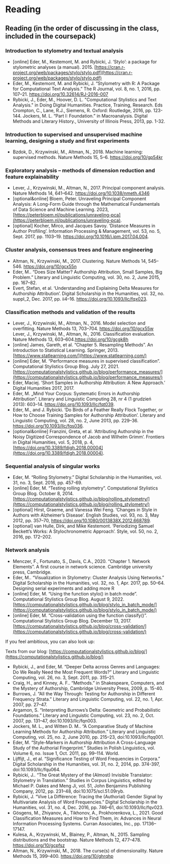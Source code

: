 # Reading

## Reading (in the order of discussing in the class, included in the coursepack)
### Introduction to stylometry and textual analysis
* [online] Eder, M., Kestemont, M. and Rybicki, J. ‘Stylo’: a package for stylometric analyses (a manual). 2015. [https://cran.r-project.org/web/packages/stylo/stylo.pdf](https://cran.r-project.org/web/packages/stylo/stylo.pdf)
* Eder, M., Kestemont, M. and Rybicki, J. “Stylometry with R: A Package for Computational Text Analysis.” The R Journal, vol. 8, no. 1, 2016, pp. 107–21. https://doi.org/10.32614/RJ-2016-007 
* Rybicki, J., Eder, M., Hoover, D. L. "Computational Stylistics and Text Analysis." in Doing Digital Humanities. Practice, Training, Research. Eds Crompton, C., Lane, R.J., Siemens, R. Oxford: Routledge, 2016, pp. 123-144.
Jockers, M. L. “Part I: Foundation.” in Macroanalysis. Digital Methods and Literary History., University of Illinois Press, 2013, pp. 1-32.
### Introduction to supervised and unsupervised machine learning, designing a study and first experiments
* Bzdok, D., Krzywinski, M., Altman, N., 2018. Machine learning: supervised methods. Nature Methods 15, 5–6. https://doi.org/10/gp54kr

### Exploratory analysis  –  methods of dimension reduction and feature explainability
* Lever, J., Krzywinski, M., Altman, N., 2017. Principal component analysis. Nature Methods 14, 641–642. https://doi.org/10.1038/nmeth.4346
* [optional&online] Bloem, Peter. Unraveling Principal Component Analysis: A Long-Form Guide through the Mathematical Fundamentals of Data Science and Machine Learning. 2023, [https://peterbloem.nl/publications/unraveling-pca](https://peterbloem.nl/publications/unraveling-pca).
* [optional] Kocher, Mirco, and Jacques Savoy. ‘Distance Measures in Author Profiling’. Information Processing & Management, vol. 53, no. 5, Sept. 2017, pp. 1103–19. https://doi.org/10.1016/j.ipm.2017.04.004.

### Cluster analysis, consensus trees and feature engineering
* Altman, N., Krzywinski, M., 2017. Clustering. Nature Methods 14, 545–546. https://doi.org/10/gcx55n
* Eder, M.. “Does Size Matter? Authorship Attribution, Small Samples, Big Problem.” Literary and Linguistic Computing, vol. 30, no. 2, June 2015, pp. 167–82.
*  Evert, Stefan, et al. ‘Understanding and Explaining Delta Measures for Authorship Attribution’. Digital Scholarship in the Humanities, vol. 32, no. suppl_2, Dec. 2017, pp. ii4–16. https://doi.org/10.1093/llc/fqx023.

### Classification methods and validation of the results
* Lever, J., Krzywinski, M., Altman, N., 2016. Model selection and overfitting. Nature Methods 13, 703–704. https://doi.org/10/gcx55w
Lever, J., Krzywinski, M., Altman, N., 2016. Classification evaluation. Nature Methods 13, 603–604.https://doi.org/10/gcgk8h
* [online] James, Gareth, et al. “Chapter 5. Resampling Methods”. An Introduction to Statistical Learning. Springer, 2013. [https://www.statlearning.com/](https://www.statlearning.com/)
* [online] Eder, M. “Performance measures in supervised classification”. Computational Stylistics Group Blog. July 27, 2021. [https://computationalstylistics.github.io/blog/performance_measures/](https://computationalstylistics.github.io/blog/performance_measures/)
* Eder, Maciej. ‘Short Samples in Authorship Attribution: A New Approach.’ Digital Humanities 2017, 2017.
* Eder, M. „Mind Your Corpus: Systematic Errors in Authorship Attribution”. Literary and Linguistic Computing 28, nr 4 (1 grudzień 2013): 603–14. https://doi.org/10.1093/llc/fqt039.
* Eder, M., and J. Rybicki. ‘Do Birds of a Feather Really Flock Together, or How to Choose Training Samples for Authorship Attribution’. Literary and Linguistic Computing, vol. 28, no. 2, June 2013, pp. 229–36. https://doi.org/10.1093/llc/fqs036.
* [optional&online] Franzini, Greta, et al. ‘Attributing Authorship in the Noisy Digitized Correspondence of Jacob and Wilhelm Grimm’. Frontiers in Digital Humanities, vol. 5, 2018, p. 4, [https://doi.org/10.3389/fdigh.2018.00004](https://doi.org/10.3389/fdigh.2018.00004).

### Sequential analysis of singular works
 
* Eder, M. “Rolling Stylometry.” Digital Scholarship in the Humanities, vol. 31, no. 3, Sept. 2016, pp. 457-69.
* [online] Eder, M. “Testing rolling stylometry”. Computational Stylistics Group Blog. October 8, 2014. [https://computationalstylistics.github.io/blog/rolling_stylometry/](https://computationalstylistics.github.io/blog/rolling_stylometry/)
* [optional] Hirst, Graeme, and Vanessa Wei Feng. ‘Changes in Style in Authors with Alzheimer’s Disease’. English Studies, vol. 93, no. 3, May 2012, pp. 357–70, https://doi.org/10.1080/0013838X.2012.668789.
* [optional] van Hulle, Dirk, and Mike Kestemont. ‘Periodizing Samuel Beckett’s Works: A Stylochronometric Approach’. Style, vol. 50, no. 2, 2016, pp. 172–202.

### Network analysis 

* Menczer, F., Fortunato, S., Davis, C.A., 2020. “Chapter 1. Network Elements”. A first course in network science. Cambridge university press, Cambridge.
* Eder, M.. “Visualization in Stylometry: Cluster Analysis Using Networks.” Digital Scholarship in the Humanities, vol. 32, no. 1, Apr. 2017, pp. 50–64.
Designing serial experiments and adding more R
* [online] Eder, M. “Using the function stylo() in batch mode”. Computational Stylistics Group Blog. August 9, 2022. [https://computationalstylistics.github.io/blog/stylo_in_batch_mode/](https://computationalstylistics.github.io/blog/stylo_in_batch_mode/)
* [online] Eder, M. “Cross-validation using the function classify()”. Computational Stylistics Group Blog. December 13, 2017. [https://computationalstylistics.github.io/blog/cross-validation/](https://computationalstylistics.github.io/blog/cross-validation/)


If you feel ambitious, you can also look up:

Texts from our blog: [https://computationalstylistics.github.io/blog/](https://computationalstylistics.github.io/blog/)

* Rybicki, J., and Eder, M. “Deeper Delta across Genres and Languages: Do We Really Need the Most Frequent Words?” Literary and Linguistic Computing, vol. 26, no. 3, Sept. 2011, pp. 315–21.
* Craig, H., and Kinney, A. F.. “Methods.” in Shakespeare, Computers, and the Mystery of Authorship, Cambridge University Press, 2009, p. 15-40.
* Burrows, J. “All the Way Through: Testing for Authorship in Different Frequency Strata.” Literary and Linguistic Computing, vol. 22, no. 1, Apr. 2007, pp. 27–47.
* Argamon, S. “Interpreting Burrows’s Delta: Geometric and Probabilistic Foundations.” Literary and Linguistic Computing, vol. 23, no. 2, Oct. 2007, pp. 131–47, doi:10.1093/llc/fqn003.
* Jockers, M. L., and Witten D. M.. “A Comparative Study of Machine Learning Methods for Authorship Attribution.” Literary and Linguistic Computing, vol. 25, no. 2, June 2010, pp. 215–23, doi:10.1093/llc/fqq001.
* Eder, M. “Style-Markers in Authorship Attribution A Cross-Language Study of the Authorial Fingerprint.” Studies in Polish Linguistics, vol. Volume 6, no. Issue 1, Oct. 2011, pp. 99–114. World.
* Lijffijt, J., et al. “Significance Testing of Word Frequencies in Corpora.” Digital Scholarship in the Humanities, vol. 31, no. 2, 2014, pp. 374-397, doi:10.1093/llc/fqu064.
* Rybicki, J.. “The Great Mystery of the (Almost) Invisible Translator: Stylometry in Translation.” Studies in Corpus Linguistics, edited by Michael P. Oakes and Meng Ji, vol. 51, John Benjamins Publishing Company, 2012, pp. 231–48, doi:10.1075/scl.51.09ryb.
* Rybicki, J. “Vive La Différence: Tracing the (Authorial) Gender Signal by Multivariate Analysis of Word Frequencies.” Digital Scholarship in the Humanities, vol. 31, no. 4, Dec. 2016, pp. 746–61, doi:10.1093/llc/fqv023.
* Gösgens, M., Zhiyanov, A., Tikhonov, A., Prokhorenkova, L., 2021. Good Classification Measures and How to Find Them, in: Advances in Neural Information Processing Systems. Curran Associates, Inc., pp. 17136–17147.
* Kulesa, A., Krzywinski, M., Blainey, P., Altman, N., 2015. Sampling distributions and the bootstrap. Nature Methods 12, 477–478. https://doi.org/10/gcpfsz
* Altman, N., Krzywinski, M., 2018. The curse(s) of dimensionality. Nature Methods 15, 399–400. https://doi.org/10/ghrqhp

